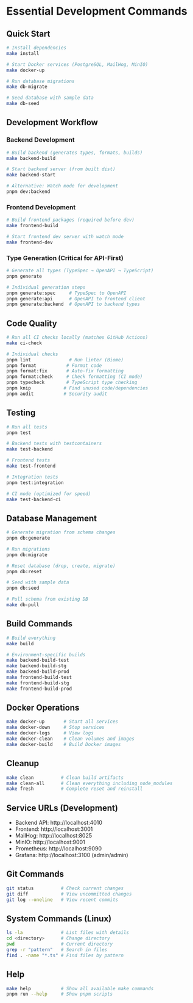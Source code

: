 # Essential Development Commands

## Quick Start
```bash
# Install dependencies
make install

# Start Docker services (PostgreSQL, MailHog, MinIO)
make docker-up

# Run database migrations
make db-migrate

# Seed database with sample data
make db-seed
```

## Development Workflow

### Backend Development
```bash
# Build backend (generates types, formats, builds)
make backend-build

# Start backend server (from built dist)
make backend-start

# Alternative: Watch mode for development
pnpm dev:backend
```

### Frontend Development
```bash
# Build frontend packages (required before dev)
make frontend-build

# Start frontend dev server with watch mode
make frontend-dev
```

### Type Generation (Critical for API-First)
```bash
# Generate all types (TypeSpec → OpenAPI → TypeScript)
pnpm generate

# Individual generation steps
pnpm generate:spec     # TypeSpec to OpenAPI
pnpm generate:api      # OpenAPI to frontend client
pnpm generate:backend  # OpenAPI to backend types
```

## Code Quality
```bash
# Run all CI checks locally (matches GitHub Actions)
make ci-check

# Individual checks
pnpm lint              # Run linter (Biome)
pnpm format           # Format code
pnpm format:fix       # Auto-fix formatting
pnpm format:check     # Check formatting (CI mode)
pnpm typecheck        # TypeScript type checking
pnpm knip            # Find unused code/dependencies
pnpm audit           # Security audit
```

## Testing
```bash
# Run all tests
pnpm test

# Backend tests with testcontainers
make test-backend

# Frontend tests
make test-frontend

# Integration tests
pnpm test:integration

# CI mode (optimized for speed)
make test-backend-ci
```

## Database Management
```bash
# Generate migration from schema changes
pnpm db:generate

# Run migrations
pnpm db:migrate

# Reset database (drop, create, migrate)
pnpm db:reset

# Seed with sample data
pnpm db:seed

# Pull schema from existing DB
make db-pull
```

## Build Commands
```bash
# Build everything
make build

# Environment-specific builds
make backend-build-test
make backend-build-stg
make backend-build-prod
make frontend-build-test
make frontend-build-stg
make frontend-build-prod
```

## Docker Operations
```bash
make docker-up       # Start all services
make docker-down     # Stop services
make docker-logs     # View logs
make docker-clean    # Clean volumes and images
make docker-build    # Build Docker images
```

## Cleanup
```bash
make clean          # Clean build artifacts
make clean-all      # Clean everything including node_modules
make fresh          # Complete reset and reinstall
```

## Service URLs (Development)
- Backend API: http://localhost:4010
- Frontend: http://localhost:3001
- MailHog: http://localhost:8025
- MinIO: http://localhost:9001
- Prometheus: http://localhost:9090
- Grafana: http://localhost:3100 (admin/admin)

## Git Commands
```bash
git status          # Check current changes
git diff            # View uncommitted changes
git log --oneline   # View recent commits
```

## System Commands (Linux)
```bash
ls -la              # List files with details
cd <directory>      # Change directory
pwd                 # Current directory
grep -r "pattern"   # Search in files
find . -name "*.ts" # Find files by pattern
```

## Help
```bash
make help           # Show all available make commands
pnpm run --help     # Show pnpm scripts
```